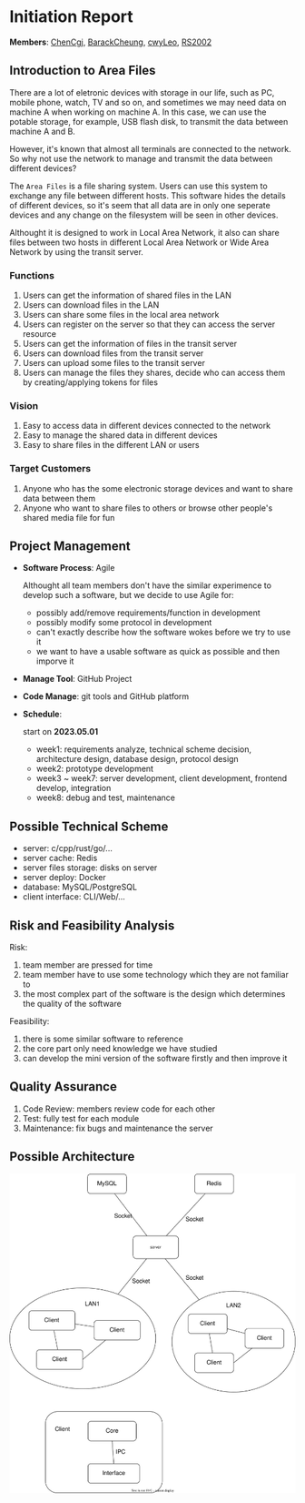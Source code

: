 # Initiation Report

**Members**:
[ChenCgj](https://github.com/ChenCgj),
[BarackCheung](https://github.com/BarackCheung),
[cwyLeo](https://github.com/cwyLeo),
[RS2002](https://github.com/RS2002)

## Introduction to **Area Files**

There are a lot of eletronic devices with storage in our life, such as PC, mobile phone, watch, TV and so on, and sometimes we may need data on machine A when working on machine A. In this case, we can use the potable storage, for example, USB flash disk, to transmit the data between machine A and B.

However, it's known that almost all terminals are connected to the network. So why not use the network to manage and transmit the data between different devices?

The `Area Files` is a file sharing system. Users can use this system to exchange any file between different hosts. This software hides the details of different devices, so it's seem that all data are in only one seperate devices and any change on the filesystem will be seen in other devices.

Althought it is designed to work in Local Area Network, it also can share files between two hosts in different Local Area Network or Wide Area Network by using the transit server.

### Functions

1. Users can get the information of shared files in the LAN
2. Users can download files in the LAN
3. Users can share some files in the local area network
4. Users can register on the server so that they can access the server resource
5. Users can get the information of files in the transit server
6. Users can download files from the transit server
7. Users can upload some files to the transit server
8. Users can manage the files they shares, decide who can access them by creating/applying tokens for files

### Vision

1. Easy to access data in different devices connected to the network
2. Easy to manage the shared data in different devices
3. Easy to share files in the different LAN or users

### Target Customers

1. Anyone who has the some electronic storage devices and want to share data between them
2. Anyone who want to share files to others or browse other people's shared media file for fun

## Project Management

- **Software Process**: Agile

  Althought all team members don't have the similar experimence to develop such a software, but we decide to use Agile for:

  - possibly add/remove requirements/function in development
  - possibly modify some protocol in development
  - can't exactly describe how the software wokes before we try to use it
  - we want to have a usable software as quick as possible and then imporve it

- **Manage Tool**: GitHub Project
- **Code Manage**: git tools and GitHub platform
- **Schedule**:

  start on **2023.05.01**
  - week1: requirements analyze, technical scheme decision, architecture design, database design, protocol design
  - week2: prototype development
  - week3 ~ week7: server development, client development, frontend develop, integration
  - week8: debug and test, maintenance

## Possible Technical Scheme

- server: c/cpp/rust/go/...
- server cache: Redis
- server files storage: disks on server
- server deploy: Docker
- database: MySQL/PostgreSQL
- client interface: CLI/Web/...

## Risk and Feasibility Analysis

Risk:

1. team member are pressed for time
2. team member have to use some technology which they are not familiar to
3. the most complex part of the software is the design which determines the quality of the software

Feasibility:

1. there is some similar software to reference
2. the core part only need knowledge we have studied
3. can develop the mini version of the software firstly and then improve it

## Quality Assurance

1. Code Review: members review code for each other
2. Test: fully test for each module
3. Maintenance: fix bugs and maintenance the server

## Possible Architecture

![arch](image/initial_report/arch.svg)
